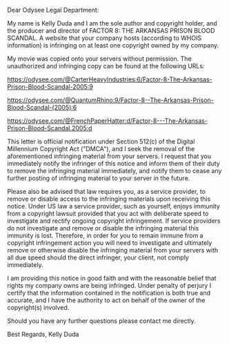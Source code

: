 Dear Odysee Legal Department:

My name is Kelly Duda and I am the sole author and copyright holder, and the producer and director of FACTOR 8: THE ARKANSAS PRISON BLOOD SCANDAL. A website that your company hosts (according to WHOIS information) is infringing on at least one copyright owned by my company.

My movie was copied onto your servers without permission. The unauthorized and infringing copy can be found at the following URLs:

https://odysee.com/@CarterHeavyIndustries:6/Factor-8-The-Arkansas-Prison-Blood-Scandal-2005:9

https://odysee.com/@QuantumRhino:9/Factor-8--The-Arkansas-Prison-Blood-Scandal-(2005):6

https://odysee.com/@FrenchPaperHatter:d/Factor-8---The-Arkansas-Prison-Blood-Scandal.2005:d

This letter is official notification under Section 512(c) of the Digital Millennium Copyright Act ("DMCA"), and I seek the removal of the aforementioned infringing material from your servers. I request that you immediately notify the infringer of this notice and inform them of their duty to remove the infringing material immediately, and notify them to cease any further posting of infringing material to your server in the future.

Please also be advised that law requires you, as a service provider, to remove or disable access to the infringing materials upon receiving this notice. Under US law a service provider, such as yourself, enjoys immunity from a copyright lawsuit provided that you act with deliberate speed to investigate and rectify ongoing copyright infringement. If service providers do not investigate and remove or disable the infringing material this immunity is lost. Therefore, in order for you to remain immune from a copyright infringement action you will need to investigate and ultimately remove or otherwise disable the infringing material from your servers with all due speed should the direct infringer, your client, not comply immediately.

I am providing this notice in good faith and with the reasonable belief that rights my company owns are being infringed. Under penalty of perjury I certify that the information contained in the notification is both true and accurate, and I have the authority to act on behalf of the owner of the copyright(s) involved.

Should you have any further questions please contact me directly.

Best Regards,
Kelly Duda
